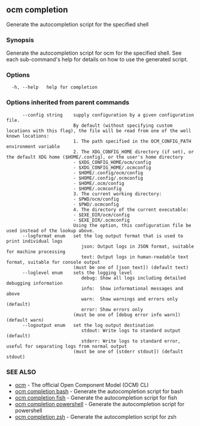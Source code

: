 ## ocm completion

Generate the autocompletion script for the specified shell

### Synopsis

Generate the autocompletion script for ocm for the specified shell.
See each sub-command's help for details on how to use the generated script.


### Options

```
  -h, --help   help for completion
```

### Options inherited from parent commands

```
      --config string    supply configuration by a given configuration file.
                         By default (without specifying custom locations with this flag), the file will be read from one of the well known locations:
                         1. The path specified in the OCM_CONFIG_PATH environment variable
                         2. The XDG_CONFIG_HOME directory (if set), or the default XDG home ($HOME/.config), or the user's home directory
                         - $XDG_CONFIG_HOME/ocm/config
                         - $XDG_CONFIG_HOME/.ocmconfig
                         - $HOME/.config/ocm/config
                         - $HOME/.config/.ocmconfig
                         - $HOME/.ocm/config
                         - $HOME/.ocmconfig
                         3. The current working directory:
                         - $PWD/ocm/config
                         - $PWD/.ocmconfig
                         4. The directory of the current executable:
                         - $EXE_DIR/ocm/config
                         - $EXE_DIR/.ocmconfig
                         Using the option, this configuration file be used instead of the lookup above.
      --logformat enum   set the log output format that is used to print individual logs
                            json: Output logs in JSON format, suitable for machine processing
                            text: Output logs in human-readable text format, suitable for console output
                         (must be one of [json text]) (default text)
      --loglevel enum    sets the logging level
                            debug: Show all logs including detailed debugging information
                            info:  Show informational messages and above
                            warn:  Show warnings and errors only (default)
                            error: Show errors only
                         (must be one of [debug error info warn]) (default warn)
      --logoutput enum   set the log output destination
                            stdout: Write logs to standard output (default)
                            stderr: Write logs to standard error, useful for separating logs from normal output
                         (must be one of [stderr stdout]) (default stdout)
```

### SEE ALSO

* [ocm](ocm.md)	 - The official Open Component Model (OCM) CLI
* [ocm completion bash](ocm_completion_bash.md)	 - Generate the autocompletion script for bash
* [ocm completion fish](ocm_completion_fish.md)	 - Generate the autocompletion script for fish
* [ocm completion powershell](ocm_completion_powershell.md)	 - Generate the autocompletion script for powershell
* [ocm completion zsh](ocm_completion_zsh.md)	 - Generate the autocompletion script for zsh

